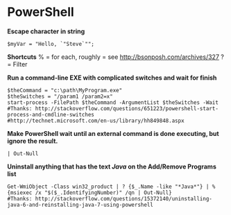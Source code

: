 ﻿PowerShell
==========
**Escape character in string**

    $myVar = "Hello, `"Steve`"";

**Shortcuts**
    % = for each, roughly = see http://bsonposh.com/archives/327
    ? = Filter

**Run a command-line EXE with complicated switches and wait for finish**
    
    $theCommand = "c:\path\MyProgram.exe"
    $theSwitches = "/param1 /param2=x"
    start-process -FilePath $theCommand -ArgumentList $theSwitches -Wait
    #Thanks: http://stackoverflow.com/questions/651223/powershell-start-process-and-cmdline-switches
    #http://technet.microsoft.com/en-us/library/hh849848.aspx


**Make PowerShell wait until an external command is done executing, but ignore the result.**

    | Out-Null


**Uninstall anything that has the text *Java* on the Add/Remove Programs list**

    Get-WmiObject -Class win32_product | ? {$_.Name -like "*Java*"} | % {msiexec /x "$($_.IdentifyingNumber)" /qn | Out-Null}
    #Thanks: http://stackoverflow.com/questions/15372140/uninstalling-java-6-and-reinstalling-java-7-using-powershell
    
    